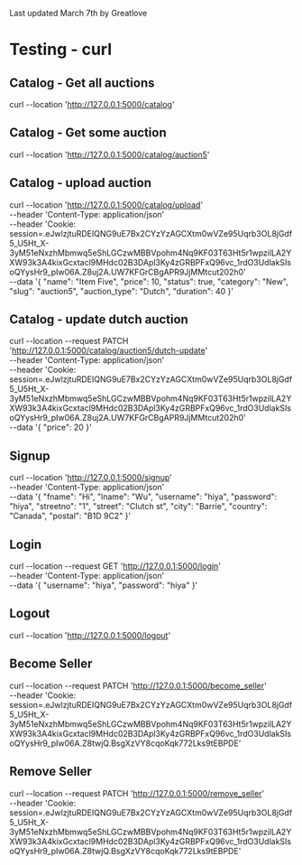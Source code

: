 Last updated March 7th by Greatlove

# Testing - curl
## Catalog - Get all auctions
curl --location 'http://127.0.0.1:5000/catalog'

## Catalog - Get some auction
curl --location 'http://127.0.0.1:5000/catalog/auction5'

## Catalog - upload auction
curl --location 'http://127.0.0.1:5000/catalog/upload' \
--header 'Content-Type: application/json' \
--header 'Cookie: session=.eJwlzjtuRDEIQNG9uE7Bx2CYzYzAGCXtm0wVZe95Uqrb3OL8jGdf5_U5Ht_X-3yM51eNxzhMbmwq5eShLGCzwMBBVpohm4Nq9KF03T63Ht5r1wpzilLA2YXW93k3A4kixGcxtacl9MHdc02B3DApl3Ky4zGRBPFxQ96vc_1rdO3UdlakSIsoQYysHr9_pIw06A.Z8uj2A.UW7KFGrCBgAPR9JjMMtcut202h0' \
--data '{
    "name": "Item Five",
    "price": 10,
    "status": true,
    "category": "New",
    "slug": "auction5",
    "auction_type": "Dutch",
    "duration": 40
}'

## Catalog - update dutch auction
curl --location --request PATCH 'http://127.0.0.1:5000/catalog/auction5/dutch-update' \
--header 'Content-Type: application/json' \
--header 'Cookie: session=.eJwlzjtuRDEIQNG9uE7Bx2CYzYzAGCXtm0wVZe95Uqrb3OL8jGdf5_U5Ht_X-3yM51eNxzhMbmwq5eShLGCzwMBBVpohm4Nq9KF03T63Ht5r1wpzilLA2YXW93k3A4kixGcxtacl9MHdc02B3DApl3Ky4zGRBPFxQ96vc_1rdO3UdlakSIsoQYysHr9_pIw06A.Z8uj2A.UW7KFGrCBgAPR9JjMMtcut202h0' \
--data '{
    "price": 20
}'

## Signup
curl --location 'http://127.0.0.1:5000/signup' \
--header 'Content-Type: application/json' \
--data '{
    "fname": "Hi",
    "lname": "Wu",
    "username": "hiya",
    "password": "hiya",
    "streetno": "1",
    "street": "Clutch st",
    "city": "Barrie",
    "country": "Canada",
    "postal": "B1D 9C2"
}'

## Login
curl --location --request GET 'http://127.0.0.1:5000/login' \
--header 'Content-Type: application/json' \
--data '{
    "username": "hiya",
    "password": "hiya"
}'

## Logout
curl --location 'http://127.0.0.1:5000/logout'

## Become Seller
curl --location --request PATCH 'http://127.0.0.1:5000/become_seller' \
--header 'Cookie: session=.eJwlzjtuRDEIQNG9uE7Bx2CYzYzAGCXtm0wVZe95Uqrb3OL8jGdf5_U5Ht_X-3yM51eNxzhMbmwq5eShLGCzwMBBVpohm4Nq9KF03T63Ht5r1wpzilLA2YXW93k3A4kixGcxtacl9MHdc02B3DApl3Ky4zGRBPFxQ96vc_1rdO3UdlakSIsoQYysHr9_pIw06A.Z8twjQ.BsgXzVY8cqoKqk772Lks9tEBPDE'

## Remove Seller
curl --location --request PATCH 'http://127.0.0.1:5000/remove_seller' \
--header 'Cookie: session=.eJwlzjtuRDEIQNG9uE7Bx2CYzYzAGCXtm0wVZe95Uqrb3OL8jGdf5_U5Ht_X-3yM51eNxzhMbmwq5eShLGCzwMBBVpohm4Nq9KF03T63Ht5r1wpzilLA2YXW93k3A4kixGcxtacl9MHdc02B3DApl3Ky4zGRBPFxQ96vc_1rdO3UdlakSIsoQYysHr9_pIw06A.Z8twjQ.BsgXzVY8cqoKqk772Lks9tEBPDE'